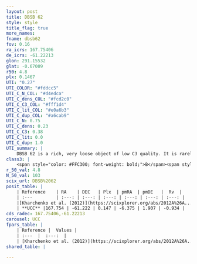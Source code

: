 ```yaml
---
layout: post
title: DBSB 62
style: style
title_flag: true
more_names: 
fname: dbsb62
fov: 0.16
ra_icrs: 167.75406
de_icrs: -61.22213
glon: 291.15532
glat: -0.67009
r50: 4.8
plx: 0.1467
UTI: "0.27"
UTI_COLOR: "#fddcc5"
UTI_C_N_COL: "#d4edca"
UTI_C_dens_COL: "#fcd2c0"
UTI_C_C3_COL: "#fff1d4"
UTI_C_lit_COL: "#e0a6b3"
UTI_C_dup_COL: "#a6cab9"
UTI_C_N: 0.75
UTI_C_dens: 0.23
UTI_C_C3: 0.38
UTI_C_lit: 0.0
UTI_C_dup: 1.0
UTI_summary: |
    DBSB 62 is a rich, very loose object of low C3 quality. It is rarely studied in the literature, with no articles listed in the last 13 years.
class3: |
    <span style="color: #FFC300; font-weight: bold;">B</span><span style="color: red; font-weight: bold;">C</span>
r_50_val: 4.8
N_50_val: 103
scix_url: DBSB%2062
posit_table: |
    | Reference    | RA    | DEC   | Plx  | pmRA  | pmDE   |  Rv  |
    | :---         | :---: | :---: | :---: | :---: | :---: | :---: |
    |[Kharchenko et al. (2012)](https://scixplorer.org/abs/2012A%26A...543A.156K) | 167.835 | -61.29 | -- | -4.62 | 4.33 | -- |
    | **UCC** |167.754 | -61.222 | 0.147 | -6.375 | 1.907 | -0.934 | 
cds_radec: 167.75406,-61.22213
carousel: UCC
fpars_table: |
    | Reference |  Values |
    | :---  |  :---:  |
    | [Kharchenko et al. (2012)](https://scixplorer.org/abs/2012A%26A...543A.156K) | `e_bv=0.312, distance=2187, log_age=6.9` |
shared_table: |
    
---
```

